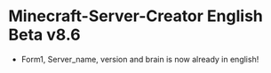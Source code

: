 # Minecraft-Server-Creator English Beta v8.6
 * Form1, Server_name, version and brain is now already in english!
